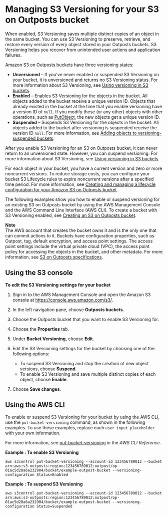 # Managing S3 Versioning for your S3 on Outposts bucket<a name="S3OutpostsManagingVersioning"></a>

When enabled, S3 Versioning saves multiple distinct copies of an object in the same bucket\. You can use S3 Versioning to preserve, retrieve, and restore every version of every object stored in your Outposts buckets\. S3 Versioning helps you recover from unintended user actions and application failures\. 

Amazon S3 on Outposts buckets have three versioning states:
+ **Unversioned** – If you’ve never enabled or suspended S3 Versioning on your bucket, it is unversioned and returns no S3 Versioning status\. For more information about S3 Versioning, see [Using versioning in S3 buckets](Versioning.md)\.
+ **Enabled** – Enables S3 Versioning for the objects in the bucket\. All objects added to the bucket receive a unique version ID\. Objects that already existed in the bucket at the time that you enable versioning have a version ID of `null`\. If you modify these \(or any other\) objects with other operations, such as [PutObject](https://docs.aws.amazon.com/AmazonS3/latest/API/API_PutObject.html), the new objects get a unique version ID\.
+ **Suspended** – Suspends S3 Versioning for the objects in the bucket\. All objects added to the bucket after versioning is suspended receive the version ID `null`\. For more information, see [Adding objects to versioning\-suspended buckets](AddingObjectstoVersionSuspendedBuckets.md)\.

After you enable S3 Versioning for an S3 on Outposts bucket, it can never return to an unversioned state\. However, you can suspend versioning\. For more information about S3 Versioning, see [Using versioning in S3 buckets](Versioning.md)\.

For each object in your bucket, you have a current version and zero or more noncurrent versions\. To reduce storage costs, you can configure your bucket S3 Lifecycle rules to expire noncurrent versions after a specified time period\. For more information, see [Creating and managing a lifecycle configuration for your Amazon S3 on Outposts bucket](S3OutpostsLifecycleManaging.md)\.

The following examples show you how to enable or suspend versioning for an existing S3 on Outposts bucket by using the AWS Management Console and the AWS Command Line Interface \(AWS CLI\)\. To create a bucket with S3 Versioning enabled, see [Creating an S3 on Outposts bucket](S3OutpostsCreateBucket.md)\.

**Note**  
The AWS account that creates the bucket owns it and is the only one that can commit actions to it\. Buckets have configuration properties, such as Outpost, tag, default encryption, and access point settings\. The access point settings include the virtual private cloud \(VPC\), the access point policy for accessing the objects in the bucket, and other metadata\. For more information, see [S3 on Outposts specifications](S3OnOutpostsRestrictionsLimitations.md#S3OnOutpostsSpecifications)\.

## Using the S3 console<a name="S3OutpostsVersioningConsole"></a>

**To edit the S3 Versioning settings for your bucket**

1. Sign in to the AWS Management Console and open the Amazon S3 console at [https://console\.aws\.amazon\.com/s3/](https://console.aws.amazon.com/s3/)\.

1. In the left navigation pane, choose **Outposts buckets**\.

1. Choose the Outposts bucket that you want to enable S3 Versioning for\.

1. Choose the **Properties** tab\.

1. Under **Bucket Versioning**, choose **Edit**\.

1. Edit the S3 Versioning settings for the bucket by choosing one of the following options:
   + To suspend S3 Versioning and stop the creation of new object versions, choose **Suspend**\.
   + To enable S3 Versioning and save multiple distinct copies of each object, choose **Enable**\.

1. Choose **Save changes**\.

## Using the AWS CLI<a name="S3OutpostsVersioningCLI"></a>

To enable or suspend S3 Versioning for your bucket by using the AWS CLI, use the `put-bucket-versioning` command, as shown in the following examples\. To use these examples, replace each `user input placeholder` with your own information\. 

For more information, see [put\-bucket\-versioning](https://docs.aws.amazon.com/cli/latest/reference/s3control/put-bucket-versioning.html) in the *AWS CLI Reference*\. 

**Example : To enable S3 Versioning**  

```
aws s3control put-bucket-versioning --account-id 123456789012 --bucket arn:aws:s3-outposts:region:123456789012:outpost/op-01ac5d28a6a232904/bucket/example-outpost-bucket --versioning-configuration Status=Enabled
```

**Example : To suspend S3 Versioning**  

```
aws s3control put-bucket-versioning --account-id 123456789012 --bucket arn:aws:s3-outposts:region:123456789012:outpost/op-01ac5d28a6a232904/bucket/example-outpost-bucket --versioning-configuration Status=Suspended
```
